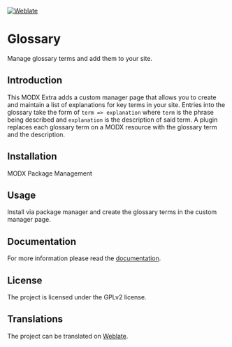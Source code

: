 [![Weblate](https://hosted.weblate.org/widgets/modx-glossary/-/svg-badge.svg)](https://hosted.weblate.org/engage/modx-glossary/)

# Glossary

Manage glossary terms and add them to your site.

## Introduction

This MODX Extra adds a custom manager page that allows you to create and
maintain a list of explanations for key terms in your site. Entries into the
glossary take the form of `term => explanation` where `term` is the phrase being
described and `explanation` is the description of said term. A plugin replaces 
each glossary term on a MODX resource with the glossary term and the description.

## Installation

MODX Package Management

## Usage

Install via package manager and create the glossary terms in the custom manager page.

## Documentation

For more information please read the [documentation](https://jako.github.io/Glossary/).

## License

The project is licensed under the GPLv2 license.

## Translations

The project can be translated on [Weblate]((https://hosted.weblate.org/engage/modx-glossary/)).
